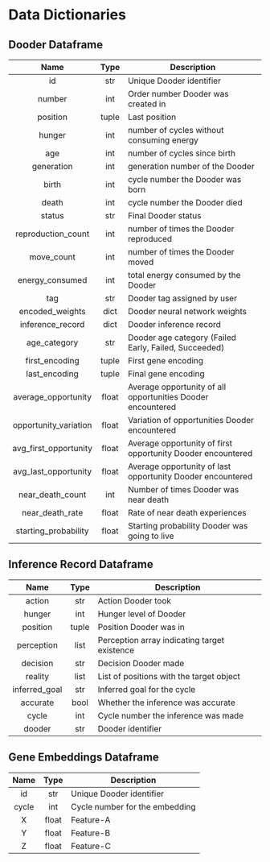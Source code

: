# Data Dictionaries

## Dooder Dataframe

|         Name          | Type  | Description                                                 |
| :-------------------: | :---: | ----------------------------------------------------------- |
|          id           |  str  | Unique Dooder identifier                                    |
|        number         |  int  | Order number Dooder was created in                          |
|       position        | tuple | Last position                                               |
|        hunger         |  int  | number of cycles without consuming energy                   |
|          age          |  int  | number of cycles since birth                                |
|      generation       |  int  | generation number of the Dooder                             |
|         birth         |  int  | cycle number the Dooder was born                            |
|         death         |  int  | cycle number the Dooder died                                |
|        status         |  str  | Final Dooder status                                         |
|  reproduction_count   |  int  | number of times the Dooder reproduced                       |
|      move_count       |  int  | number of times the Dooder moved                            |
|    energy_consumed    |  int  | total energy consumed by the Dooder                         |
|          tag          |  str  | Dooder tag assigned by user                                 |
|    encoded_weights    | dict  | Dooder neural network weights                               |
|   inference_record    | dict  | Dooder inference record                                     |
|     age_category      |  str  | Dooder age category (Failed Early, Failed, Succeeded)       |
|    first_encoding     | tuple | First gene encoding                                         |
|     last_encoding     | tuple | Final gene encoding                                         |
|  average_opportunity  | float | Average opportunity of all opportunities Dooder encountered |
| opportunity_variation | float | Variation of opportunities Dooder encountered               |
| avg_first_opportunity | float | Average opportunity of first opportunity Dooder encountered |
| avg_last_opportunity  | float | Average opportunity of last opportunity Dooder encountered  |
|   near_death_count    |  int  | Number of times Dooder was near death                       |
|    near_death_rate    | float | Rate of near death experiences                              |
| starting_probability  | float | Starting probability Dooder was going to live               |

## Inference Record Dataframe

|     Name      | Type  | Description                                  |
| :-----------: | :---: | -------------------------------------------- |
|    action     |  str  | Action Dooder took                           |
|    hunger     |  int  | Hunger level of Dooder                       |
|   position    | tuple | Position Dooder was in                       |
|  perception   | list  | Perception array indicating target existence |
|   decision    |  str  | Decision Dooder made                         |
|    reality    | list  | List of positions with the target object     |
| inferred_goal |  str  | Inferred goal for the cycle                  |
|   accurate    | bool  | Whether the inference was accurate           |
|     cycle     |  int  | Cycle number the inference was made          |
|    dooder     |  str  | Dooder identifier                            |

## Gene Embeddings Dataframe

| Name  | Type  | Description                    |
| :---: | :---: | ------------------------------ |
|  id   |  str  | Unique Dooder identifier       |
| cycle |  int  | Cycle number for the embedding |
|   X   | float | Feature-A                      |
|   Y   | float | Feature-B                      |
|   Z   | float | Feature-C                      |
